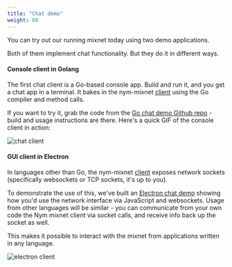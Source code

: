 ```yaml
---
title: "Chat demo"
weight: 60
---
```


You can try out our running mixnet today using two demo applications.

Both of them implement chat functionality. But they do it in different ways.

#### Console client in Golang

The first chat client is a Go-based console app. Build and run it, and you get a chat app in a terminal. It bakes in the nym-mixnet [client](../clients) using the Go compiler and method calls.

If you want to try it, grab the code from the [Go chat demo Github repo](https://github.com/nymtech/demo-mixnet-chat-client) - build and usage instructions are there. Here's a quick GIF of the console client in action:

![chat client](/docs/images/conversation.gif)


#### GUI client in Electron

In languages other than Go, the nym-mixnet [client](../clients) exposes network sockets (specifically websockets or TCP sockets, it's up to you).

To demonstrate the use of this, we've built an [Electron chat demo](https://github.com/nymtech/demo-mixnet-electron-chat) showing how you'd use the network interface via JavaScript and websockets. Usage from other languages will be similar - you can communicate from your own code the Nym mixnet client via socket calls, and receive info back up the socket as well.

This makes it possible to interact with the mixnet from applications written in any language.

![electron client](/docs/images/electron.gif)
